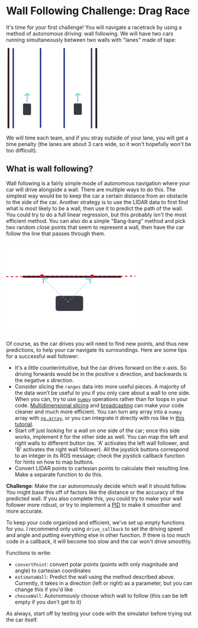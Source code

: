 # Wall Following Challenge: Drag Race

It's time for your first challenge! You will navigate a racetrack by using a method of autonomous driving: wall following. We will have two cars running simultaneously between two walls with "lanes" made of tape:

![](../Resources/DragRaceTrack.jpg)

We will time each team, and if you stray outside of your lane, you will get a time penalty (the lanes are about 3 cars wide, so it won't hopefully won't be too difficult).

## What is wall following? 

Wall following is a fairly simple mode of autonomous navigation where your car will drive alongside a wall. There are multiple ways to do this. The simplest way would be to keep the car a certain distance from an obstacle to the side of the car. Another strategy is to use the LIDAR data to first find what is most likely to be a wall, then use it to predict the path of the wall. You could try to do a full linear regression, but this probably isn't the most efficient method. You can also do a simple "Bang-bang" method and pick two random close points that seem to represent a wall, then have the car follow the line that passes through them. 

![](../Resources/WallFollowing.jpg)

Of course, as the car drives you will need to find new points, and thus new predictions, to help your car navigate its surroundings. Here are some tips for a successful wall follower:

* It's a little counterintuitive, but the car drives forward on the x-axis. So driving forwards would be in the positive x direction, and backwards is the negative x direction.
* Consider slicing the ```ranges``` data into more useful pieces. A majority of the data won’t be useful to you if you only care about a wall to one side. When you can, try to use [```numpy```](https://docs.scipy.org/doc/numpy-dev/user/quickstart.html) operations rather than for loops in your code. [Multidimensional slicing](https://docs.scipy.org/doc/numpy-1.13.0/reference/arrays.indexing.html) and [broadcasting](https://docs.scipy.org/doc/numpy-1.13.0/user/basics.broadcasting.html) can make your code cleaner and much more efficient. You can turn any array into a ```numpy``` array with [```np.array```](https://docs.scipy.org/doc/numpy-1.13.0/reference/generated/numpy.array.html), or you can integrate it directly with ros like in [this tutorial](http://wiki.ros.org/rospy_tutorials/Tutorials/numpy).
* Start off just looking for a wall on one side of the car; once this side works, implement it for the other side as well. You can map the left and right walls to different button (ex. 'A' activates the left wall follower, and 'B' activates the right wall follower). All the joystick buttons correspond to an integer in its ROS message; check the joystick callback function for hints on how to map buttons. 
* Convert LIDAR points to cartesian points to calculate their resulting line. Make a separate function to do this.

__Challenge__: Make the car autonomously decide which wall it should follow. You might base this off of factors like the distance or the accuracy of the predicted wall. If you also complete this, you could try to make your wall follower more robust, or try to implement a [PID](https://github.mit.edu/2019-BWSI/Writeups/blob/master/week1/endOfWeek/PIDInstructionAndExample.md) to make it smoother and more accurate.

To keep your code organized and efficient, we've set up empty functions for you. I recommend only using `drive_callback` to set the driving speed and angle and putting everything else in other function. If there is too much code in a callback, it will become too slow and the car won't drive smoothly.

Functions to write:

* `convertPoint`: convert polar points (points with only magnitude and angle) to cartesian coordinates
* `estimateWall`: Predict the wall using the method described above. Currently, it takes in a direction (left or right) as a parameter, but you can change this if you'd like
* `chooseWall`: Autonomously choose which wall to follow (this can be left empty if you don't get to it)

As always, start off by testing your code with the simulator before trying out the car itself.
